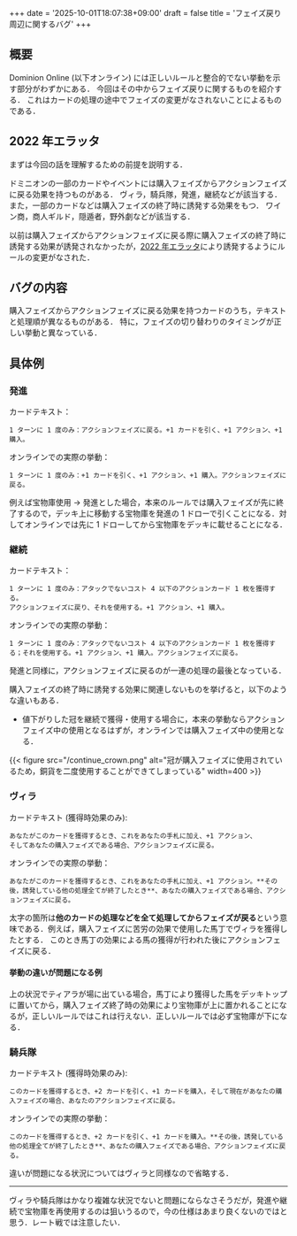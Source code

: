 +++
date = '2025-10-01T18:07:38+09:00'
draft = false
title = 'フェイズ戻り周辺に関するバグ'
+++

## 概要
Dominion Online (以下オンライン) には正しいルールと整合的でない挙動を示す部分がわずかにある．
今回はその中からフェイズ戻りに関するものを紹介する．
これはカードの処理の途中でフェイズの変更がなされないことによるものである．

## 2022 年エラッタ
まずは今回の話を理解するための前提を説明する．

ドミニオンの一部のカードやイベントには購入フェイズからアクションフェイズに戻る効果を持つものがある．
ヴィラ，騎兵隊，発進，継続などが該当する．
また，一部のカードなどは購入フェイズの終了時に誘発する効果をもつ．
ワイン商，商人ギルド，隠遁者，野外劇などが該当する．

以前は購入フェイズからアクションフェイズに戻る際に購入フェイズの終了時に誘発する効果が誘発されなかったが，[2022 年エラッタ](https://wikiwiki.jp/dominiondeck/%E6%B5%B7%E8%BE%BA%E3%83%BB%E7%B9%81%E6%A0%84%E3%83%BB%E7%95%B0%E9%83%B72%E7%89%88%E7%99%BA%E8%A1%A8%E3%81%AB%E4%BC%B4%E3%81%862022%E5%B9%B4%E7%89%88%E3%82%A8%E3%83%A9%E3%83%83%E3%82%BF)により誘発するようにルールの変更がなされた．


## バグの内容
購入フェイズからアクションフェイズに戻る効果を持つカードのうち，テキストと処理順が異なるものがある．
特に，フェイズの切り替わりのタイミングが正しい挙動と異なっている．

## 具体例
### 発進
カードテキスト：

```
1 ターンに 1 度のみ：アクションフェイズに戻る。+1 カードを引く、+1 アクション、+1 購入。
```

オンラインでの実際の挙動：

```
1 ターンに 1 度のみ：+1 カードを引く、+1 アクション、+1 購入。アクションフェイズに戻る。
```

例えば宝物庫使用 → 発進とした場合，本来のルールでは購入フェイズが先に終了するので，デッキ上に移動する宝物庫を発進の 1 ドローで引くことになる．対してオンラインでは先に 1 ドローしてから宝物庫をデッキに載せることになる．

### 継続
カードテキスト：
```
1 ターンに 1 度のみ：アタックでないコスト 4 以下のアクションカード 1 枚を獲得する。
アクションフェイズに戻り、それを使用する。+1 アクション、+1 購入。
```

オンラインでの実際の挙動：
```
1 ターンに 1 度のみ：アタックでないコスト 4 以下のアクションカード 1 枚を獲得する；それを使用する。+1 アクション、+1 購入。アクションフェイズに戻る。
```

発進と同様に，アクションフェイズに戻るのが一連の処理の最後となっている．

購入フェイズの終了時に誘発する効果に関連しないものを挙げると，以下のような違いもある．
* 値下がりした冠を継続で獲得・使用する場合に，本来の挙動ならアクションフェイズ中の使用となるはずが，オンラインでは購入フェイズ中の使用となる．

{{< figure src="/continue_crown.png" alt="冠が購入フェイズに使用されているため，銅貨を二度使用することができてしまっている" width=400 >}}

### ヴィラ
カードテキスト (獲得時効果のみ):
```
あなたがこのカードを獲得するとき、これをあなたの手札に加え、+1 アクション、
そしてあなたの購入フェイズである場合、アクションフェイズに戻る。
```

オンラインでの実際の挙動：
```
あなたがこのカードを獲得するとき、これをあなたの手札に加え、+1 アクション。**その後，誘発している他の処理全てが終了したとき**、あなたの購入フェイズである場合、アクションフェイズに戻る。
```

太字の箇所は**他のカードの処理などを全て処理してからフェイズが戻る**という意味である．例えば，購入フェイズに苦労の効果で使用した馬丁でヴィラを獲得したとする．
このとき馬丁の効果による馬の獲得が行われた後にアクションフェイズに戻る．

#### 挙動の違いが問題になる例
上の状況でティアラが場に出ている場合，馬丁により獲得した馬をデッキトップに置いてから，購入フェイズ終了時の効果により宝物庫が上に置かれることになるが，正しいルールではこれは行えない．正しいルールでは必ず宝物庫が下になる．

### 騎兵隊
カードテキスト (獲得時効果のみ):
```
このカードを獲得するとき、+2 カードを引く、+1 カードを購入，そして現在があなたの購入フェイズの場合、あなたのアクションフェイズに戻る。
```

オンラインでの実際の挙動：

```
このカードを獲得するとき、+2 カードを引く、+1 カードを購入。**その後，誘発している他の処理全てが終了したとき**、あなたの購入フェイズである場合、アクションフェイズに戻る。
```

違いが問題になる状況についてはヴィラと同様なので省略する．

---

ヴィラや騎兵隊はかなり複雑な状況でないと問題にならなさそうだが，発進や継続で宝物庫を再使用するのは狙いうるので，今の仕様はあまり良くないのではと思う．レート戦では注意したい．
